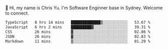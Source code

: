 👋 Hi, my name is Chris Yu. I'm Software Enginner base in Sydney. Welcome to connect.

<!--START_SECTION:waka-->

```txt
TypeScript   8 hrs 14 mins   █████████████▒░░░░░░░░░░░   53.67 %
JavaScript   6 hrs 2 mins    █████████▓░░░░░░░░░░░░░░░   39.31 %
CSS          26 mins         ▓░░░░░░░░░░░░░░░░░░░░░░░░   02.86 %
JSON         26 mins         ▓░░░░░░░░░░░░░░░░░░░░░░░░   02.83 %
Markdown     11 mins         ▒░░░░░░░░░░░░░░░░░░░░░░░░   01.29 %
```

<!--END_SECTION:waka-->
